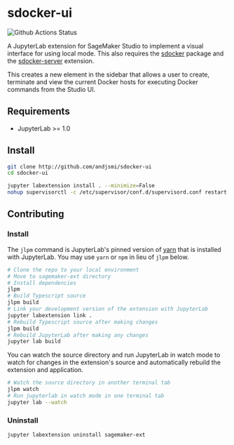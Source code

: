 # sdocker-ui

![Github Actions Status](https://github.com/my_name/myextension/workflows/Build/badge.svg)

A JupyterLab extension for SageMaker Studio to implement a visual interface for using local mode. This also requires the [sdocker](https://github.com/samdwar1976/sdocker) package and the [sdocker-server](https://github.com/samdwar1976/sdocker-server) extension.

This creates a new element in the sidebar that allows a user to create, terminate and view the current Docker hosts for executing Docker commands from the Studio UI.


## Requirements

* JupyterLab >= 1.0

## Install

```bash
git clone http://github.com/andjsmi/sdocker-ui
cd sdocker-ui

jupyter labextension install . --minimize=False
nohup supervisorctl -c /etc/supervisor/conf.d/supervisord.conf restart jupyterlabserver
```

## Contributing

### Install

The `jlpm` command is JupyterLab's pinned version of
[yarn](https://yarnpkg.com/) that is installed with JupyterLab. You may use
`yarn` or `npm` in lieu of `jlpm` below.

```bash
# Clone the repo to your local environment
# Move to sagemaker-ext directory
# Install dependencies
jlpm
# Build Typescript source
jlpm build
# Link your development version of the extension with JupyterLab
jupyter labextension link .
# Rebuild Typescript source after making changes
jlpm build
# Rebuild JupyterLab after making any changes
jupyter lab build
```

You can watch the source directory and run JupyterLab in watch mode to watch for changes in the extension's source and automatically rebuild the extension and application.

```bash
# Watch the source directory in another terminal tab
jlpm watch
# Run jupyterlab in watch mode in one terminal tab
jupyter lab --watch
```

### Uninstall

```bash
jupyter labextension uninstall sagemaker-ext
```

